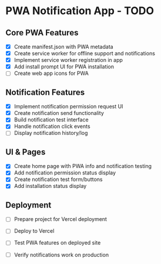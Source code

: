 # PWA Notification App - TODO

## Core PWA Features
- [x] Create manifest.json with PWA metadata
- [x] Create service worker for offline support and notifications
- [x] Implement service worker registration in app
- [x] Add install prompt UI for PWA installation
- [ ] Create web app icons for PWA

## Notification Features
- [x] Implement notification permission request UI
- [x] Create notification send functionality
- [x] Build notification test interface
- [x] Handle notification click events
- [ ] Display notification history/log

## UI & Pages
- [x] Create home page with PWA info and notification testing
- [x] Add notification permission status display
- [x] Create notification test form/buttons
- [x] Add installation status display

## Deployment
- [ ] Prepare project for Vercel deployment
- [ ] Deploy to Vercel
- [ ] Test PWA features on deployed site
- [ ] Verify notifications work on production

